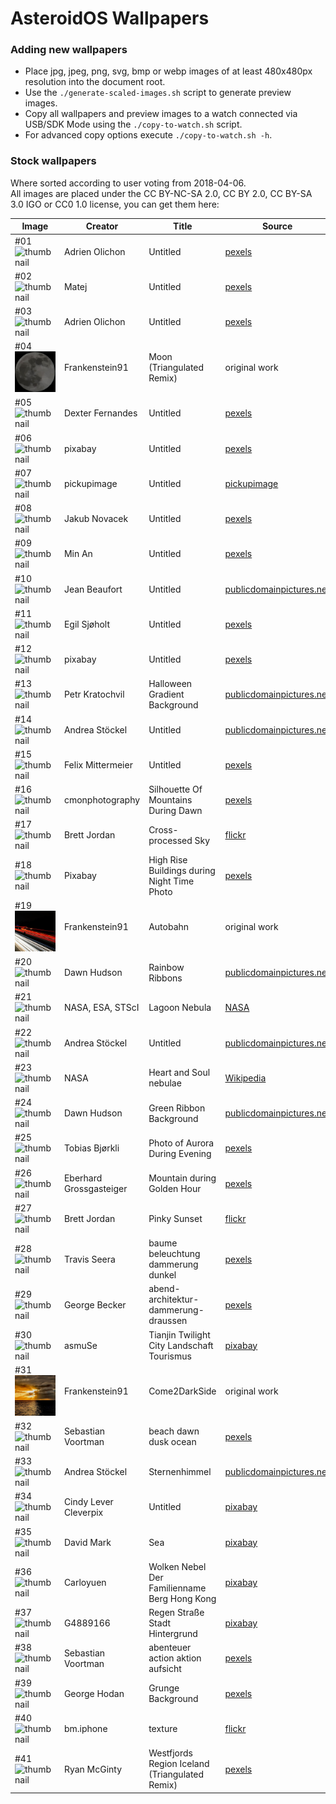 AsteroidOS Wallpapers
=====================

### Adding new wallpapers
- Place jpg, jpeg, png, svg, bmp or webp images of at least 480x480px resolution into the document root.
- Use the `./generate-scaled-images.sh` script to generate preview images.
- Copy all wallpapers and preview images to a watch connected via USB/SDK Mode using the `./copy-to-watch.sh` script.
- For advanced copy options execute `./copy-to-watch.sh -h`.

### Stock wallpapers
Where sorted according to user voting from 2018-04-06.\
All images are placed under the CC BY-NC-SA 2.0, CC BY 2.0, CC BY-SA 3.0 IGO or CC0 1.0 license, you can get them here:

| Image | Creator | Title | Source | License |
|---|---|---|---|---|
| #01 ![thumbnail](https://images.pexels.com/photos/2387819/pexels-photo-2387819.jpeg) | Adrien Olichon | Untitled | [pexels](https://www.pexels.com/photo/black-and-white-photography-of-sand-2387819/) | CC0 1.0 |
| #02 ![thumbnail](https://images.pexels.com/photos/1024684/pexels-photo-1024684.jpeg) | Matej | Untitled | [pexels](https://www.pexels.com/de-de/foto/monochrome-fotografie-von-holzbrettern-1024684/) | CC0 1.0 |
| #03 ![thumbnail](https://images.pexels.com/photos/2387793/pexels-photo-2387793.jpeg) | Adrien Olichon | Untitled | [pexels](https://www.pexels.com/photo/black-sand-dunes-2387793/) | CC0 1.0 |
| #04 ![thumbnail](full/004-frankenstein91-moon.jpg) | Frankenstein91 | Moon (Triangulated Remix) | original work | CC0 1.0 |
| #05 ![thumbnail](https://images.pexels.com/photos/2646237/pexels-photo-2646237.jpeg) | Dexter Fernandes | Untitled | [pexels](https://www.pexels.com/photo/rock-formation-close-up-photography-2646237/) | CC0 1.0 |
| #06 ![thumbnail](https://images.pexels.com/photos/87009/earth-soil-creep-moon-lunar-surface-87009.jpeg) | pixabay | Untitled | [pexels](https://www.pexels.com/de-de/foto/blaue-und-weisse-planetenanzeige-87009/) | CC0 1.0 |
| #07 ![thumbnail](https://pickupimage.com/data/photo/2017/9/1/090117D-2590-FCBD-5A2BEBC33CAA54CE.jpg) | pickupimage | Untitled | [pickupimage](https://pickupimage.com/free-photos/The-Eclipse-2017-Umbra/2344051) | CC0 1.0 |
| #08 ![thumbnail](https://images.pexels.com/photos/924824/pexels-photo-924824.jpeg) | Jakub Novacek | Untitled | [pexels](https://www.pexels.com/photo/time-lapse-photo-of-stars-on-night-924824/) | CC0 1.0 |
| #09 ![thumbnail](https://images.pexels.com/photos/813269/pexels-photo-813269.jpeg) | Min An | Untitled | [pexels](https://www.pexels.com/de/foto/astrologie-astronomie-dunkel-erkundung-813269/) | CC0 1.0 |
| #10 ![thumbnail](https://www.publicdomainpictures.net/pictures/310000/velka/milky-way-1574617176s6x.jpg) | Jean Beaufort | Untitled | [publicdomainpictures.net](https://www.publicdomainpictures.net/de/view-image.php?image=309448&picture=milchstrasse) | CC0 1.0 |
| #11 ![thumbnail](https://images.pexels.com/photos/1906658/pexels-photo-1906658.jpeg) | Egil Sjøholt | Untitled | [pexels](https://www.pexels.com/de-de/foto/schattenbildfotografie-der-person-unter-sternenhimmel-1906658/) | CC0 1.0 |
| #12 ![thumbnail](https://images.pexels.com/photos/262750/pexels-photo-262750.jpeg) | pixabay | Untitled | [pexels](https://www.pexels.com/de-de/foto/lila-nebel-262750/) | CC0 1.0 |
| #13 ![thumbnail](https://www.publicdomainpictures.net/pictures/370000/velka/halloween-gradient-background-1603793281h9w.jpg) | Petr Kratochvil | Halloween Gradient Background | [publicdomainpictures.net](https://www.publicdomainpictures.net/en/view-image.php?image=369181&picture=halloween-gradient-background) | CC0 1.0 |
| #14 ![thumbnail](https://www.publicdomainpictures.net/pictures/430000/velka/galaxis-nebula-sterne-weltraum-1641701119jHR.jpg) | Andrea Stöckel | Untitled | [publicdomainpictures.net](https://www.publicdomainpictures.net/de/view-image.php?image=428245&picture=galaxis-nebula-sterne-weltraum) | CC0 1.0 |
| #15 ![thumbnail](https://images.pexels.com/photos/2832084/pexels-photo-2832084.jpeg) | Felix Mittermeier | Untitled | [pexels](https://www.pexels.com/de-de/foto/foto-der-konstellation-2832084/) | CC0 1.0 |
| #16 ![thumbnail](https://images.pexels.com/photos/1809644/pexels-photo-1809644.jpeg) | cmonphotography | Silhouette Of Mountains During Dawn | [pexels](https://www.pexels.com/photo/silhouette-of-mountains-during-dawn-1809644/) | CC0 1.0
| #17 ![thumbnail](https://farm9.staticflickr.com/8101/8451874091_ec6b803d4d_z_d.jpg) | Brett Jordan | Cross-processed Sky | [flickr](https://flic.kr/p/dSS4H6) | CC BY 2.0 |
| #18 ![thumbnail](https://images.pexels.com/photos/219692/pexels-photo-219692.jpeg) | Pixabay | High Rise Buildings during Night Time Photo | [pexels](https://www.pexels.com/photo/high-rise-buildings-during-night-time-photo-219692/) | CC0 1.0 |
| #19 ![thumbnail](full/019-frankenstein91-Autobahn.jpg) | Frankenstein91 | Autobahn | original work | CC0 1.0 |
| #20 ![thumbnail](https://www.publicdomainpictures.net/pictures/90000/velka/rainbow-ribbons.jpg) | Dawn Hudson | Rainbow Ribbons | [publicdomainpictures.net](https://www.publicdomainpictures.net/en/view-image.php?image=80634&picture=rainbow-ribbons) | CC0 1.0 |
| #21 ![thumbnail](https://stsci-opo.org/STScI-01EVT0NBSMYTF18PPRCGTMTT80.png) | NASA, ESA, STScI | Lagoon Nebula | [NASA](https://hubblesite.org/contents/media/images/2018/21/4150-Image.html) | [public domain](https://www.nasa.gov/multimedia/guidelines/index.html) |
| #22 ![thumbnail](https://www.publicdomainpictures.net/pictures/440000/velka/abstrakt-fraktal-kunst-kosmos.jpg) | Andrea Stöckel | Untitled | [publicdomainpictures.net](https://www.publicdomainpictures.net/de/view-image.php?image=435438&picture=abstrakt-fraktal-kunst-kosmos) | CC0 1.0 |
| #23 ![thumbnail](https://upload.wikimedia.org/wikipedia/commons/a/ad/Heart_and_Soul_nebulae.jpg) | NASA | Heart and Soul nebulae | [Wikipedia](https://commons.wikimedia.org/wiki/File:Heart_and_Soul_nebulae.jpg) |  [public domain](https://www.nasa.gov/multimedia/guidelines/index.html) |
| #24 ![thumbnail](https://www.publicdomainpictures.net/pictures/80000/velka/green-ribbon-background-1393276642PwD.jpg) | Dawn Hudson | Green Ribbon Background | [publicdomainpictures.net](https://www.publicdomainpictures.net/en/view-image.php?image=74921&picture=green-ribbon-background) | CC0 1.0 |
| #25 ![thumbnail](https://images.pexels.com/photos/1938348/pexels-photo-1938348.jpeg) | Tobias Bjørkli | Photo of Aurora During Evening | [pexels](https://www.pexels.com/photo/photo-of-aurora-during-evening-1938348/) | CC0 1.0 |
| #26 ![thumbnail](https://images.pexels.com/photos/2347011/pexels-photo-2347011.jpeg) | Eberhard Grossgasteiger | Mountain during Golden Hour | [pexels](https://www.pexels.com/photo/mountain-during-golden-hour-2347011/) | CC0 1.0 |
| #27 ![thumbnail](https://farm6.staticflickr.com/5342/9296537027_003fbe263a_z_d.jpg) | Brett Jordan | Pinky Sunset | [flickr](https://flic.kr/p/favbza) | CC BY 2.0 |
| #28 ![thumbnail](https://images.pexels.com/photos/173921/pexels-photo-173921.png) | Travis Seera | baume beleuchtung dammerung dunkel | [pexels](https://www.pexels.com/de/foto/baume-beleuchtung-dammerung-dunkel-173921/) | CC0 1.0 |
| #29 ![thumbnail](https://images.pexels.com/photos/351432/pexels-photo-351432.jpeg) | George Becker | abend-architektur-dammerung-draussen | [pexels](https://www.pexels.com/de/foto/abend-architektur-dammerung-draussen-351432/) | CC0 1.0 |
| #30 ![thumbnail](https://cdn.pixabay.com/photo/2017/03/29/15/18/tianjin-2185510_1280.jpg) | asmuSe | Tianjin Twilight City Landschaft Tourismus | [pixabay](https://pixabay.com/photo-2185510/) |  CC0 1.0 |
| #31 ![thumbnail](full/031-frankenstein91-Come2DarkSide.jpg) | Frankenstein91 | Come2DarkSide | original work | CC0 1.0 |
| #32 ![thumbnail](https://images.pexels.com/photos/189349/pexels-photo-189349.jpeg) | Sebastian Voortman | beach dawn dusk ocean | [pexels](https://www.pexels.com/photo/beach-dawn-dusk-ocean-189349/) | CC0 1.0 |
| #33 ![thumbnail](https://www.publicdomainpictures.net/pictures/440000/velka/sternenhimmel-sterne-himmel-foto.jpg) | Andrea Stöckel | Sternenhimmel | [publicdomainpictures.net](https://www.publicdomainpictures.net/de/view-image.php?image=438375&picture=sternenhimmel-sterne-himmel-foto) | CC0 1.0 |
| #34 ![thumbnail](https://cdn.pixabay.com/photo/2016/05/05/02/37/sunset-1373171_1280.jpg) | Cindy Lever Cleverpix | Untitled | [pixabay](https://pixabay.com/photo-1373171/) |  CC0 1.0 |
| #35 ![thumbnail](https://cdn.pixabay.com/photo/2016/12/05/11/39/sea-1883657_1280.jpg) | David Mark | Sea | [pixabay](https://pixabay.com/photo-1883657/) |  CC0 1.0 |
| #36 ![thumbnail](https://cdn.pixabay.com/photo/2017/07/19/01/41/clouds-2517653_1280.jpg) | Carloyuen | Wolken Nebel Der Familienname Berg Hong Kong | [pixabay](https://pixabay.com/photo-2517653/) |  CC0 1.0 |
| #37 ![thumbnail](https://cdn.pixabay.com/photo/2017/07/03/06/40/rain-2466803_1280.jpg) | G4889166 | Regen Straße Stadt Hintergrund | [pixabay](https://pixabay.com/photo-2466803/) |  CC0 1.0 |
| #38 ![thumbnail](https://images.pexels.com/photos/312105/pexels-photo-312105.jpeg) | Sebastian Voortman | abenteuer action aktion aufsicht | [pexels](https://www.pexels.com/de/foto/abenteuer-action-aktion-aufsicht-312105/) |  CC0 1.0 |
| #39 ![thumbnail](https://www.publicdomainpictures.net/pictures/170000/velka/grunge-background-146356047033U.jpg) | George Hodan | Grunge Background | [pexels](https://www.publicdomainpictures.net/en/view-image.php?image=169006&picture=grunge-background) | CC0 1.0 |
| #40 ![thumbnail](https://live.staticflickr.com/6186/6073641453_2e83ffed64_o_d.jpg) | bm.iphone | texture | [flickr](https://flic.kr/p/afH116) | CC BY 2.0 |
| #41 ![thumbnail](https://images.pexels.com/photos/361726/pexels-photo-361726.jpeg) | Ryan McGinty | Westfjords Region Iceland (Triangulated Remix) | [pexels](https://www.pexels.com/de/foto/abend-abstrakt-berg-dammerung-361726/) | CC0 1.0 |

